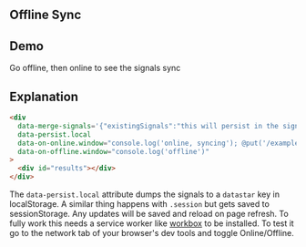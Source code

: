 ## Offline Sync

## Demo

<div
     data-merge-signals='{"existingSignals":"this will persist in the signals even without network"}'
     data-persist.local
     data-on-online.window="console.log('online, syncing'); @put('/examples/offline_sync/sync', false)"
     data-on-offline.window="console.log('offline')"
>
     <div id="results">Go offline, then online to see the signals sync</div>
</div>

## Explanation

```html
<div
  data-merge-signals='{"existingSignals":"this will persist in the signals even without network"}'
  data-persist.local
  data-on-online.window="console.log('online, syncing'); @put('/examples/offline_sync/sync', false)"
  data-on-offline.window="console.log('offline')"
>
  <div id="results"></div>
</div>
```

The `data-persist.local` attribute dumps the signals to a `datastar` key in localStorage. A similar thing happens with `.session` but gets saved to sessionStorage. Any updates will be saved and reload on page refresh. To fully work this needs a service worker like [workbox](https://developers.google.com/web/tools/workbox/) to be installed. To test it go to the network tab of your browser's dev tools and toggle Online/Offline.
